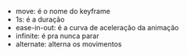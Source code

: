 - move: é o nome do keyframe
- 1s: é a duração
- ease-in-out: é a curva de aceleração da animação
- infinite: é pra nunca parar
- alternate: alterna os movimentos

